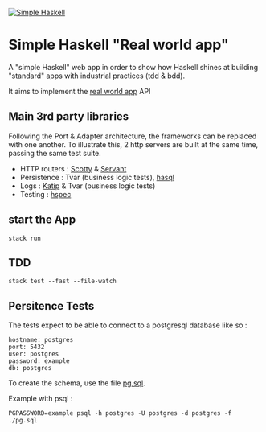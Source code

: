 [![Simple Haskell](http://simplehaskell.org/badges/badge.svg)](http://simplehaskell.org)

# Simple Haskell "Real world app"

A "simple Haskell" web app in order to show how Haskell shines at building "standard" apps with industrial practices (tdd & bdd).

It aims to implement the [real world app](https://github.com/gothinkster/realworld) API

## Main 3rd party libraries
Following the Port & Adapter architecture, the frameworks can be replaced with one another. To illustrate this, 2 http servers are built at the same time, passing the same test suite.

- HTTP routers : [Scotty](https://hackage.haskell.org/package/scotty) & [Servant](https://hackage.haskell.org/package/servant)
- Persistence : Tvar (business logic tests), [hasql](https://hackage.haskell.org/package/hasql) 
- Logs : [Katip](https://hackage.haskell.org/package/katip) & Tvar (business logic tests)
- Testing : [hspec](https://hackage.haskell.org/package/hspec)

## start the App
```
stack run
```

## TDD

```
stack test --fast --file-watch
```


## Persitence Tests

The tests expect to be able to connect to a postgresql database like so :

```
hostname: postgres
port: 5432
user: postgres
password: example
db: postgres
```

To create the schema, use the file [pg.sql](./scripts/pg.sql).

Example with psql :

```
PGPASSWORD=example psql -h postgres -U postgres -d postgres -f ./pg.sql
```

